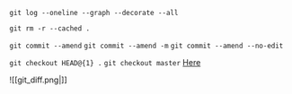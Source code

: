 `git log --oneline --graph --decorate --all`

`git rm -r --cached .`

`git commit --amend`
`git commit --amend -m`
`git commit --amend --no-edit`

`git checkout HEAD@{1} .`
`git checkout master`
[Here](https://stackoverflow.com/questions/2221658/whats-the-difference-between-head-and-head-in-git)


![[git_diff.png|]]